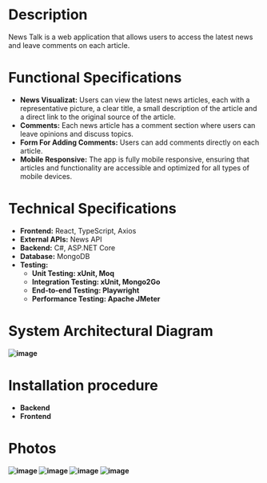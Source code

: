 # Description
News Talk is a web application that allows users to access the latest news and leave comments on each article.

# Functional Specifications
<ul>
  <li>
    <strong>News Visualizat:</strong> Users can view the latest news articles, each with a representative picture, a clear title, a small description of the article and a direct link to the original source of the article.
  </li>
  <li>
    <strong>Comments:</strong> Each news article has a comment section where users can leave opinions and discuss topics.
  </li>
  <li>
    <strong>Form For Adding Comments:</strong> Users can add comments directly on each article.
  </li>
  <li>
    <strong>Mobile Responsive:</strong> The app is fully mobile responsive, ensuring that articles and functionality are accessible and optimized for all types of mobile devices.
  </li>
</ul>

# Technical Specifications
<ul>
   <li>
     <strong>Frontend:</strong> React, TypeScript, Axios
   </li>
  <li>
     <strong>External APIs:</strong> News API
   </li>
   <li>
     <strong>Backend:</strong> C#, ASP.NET Core
   </li>
   <li>
     <strong>Database:</strong> MongoDB
   </li>
  <li>
     <strong>Testing:</strong> 
     <ul>
        <li>
          <strong>Unit Testing:<strong> xUnit, Moq
        </li>
        <li>
          <strong>Integration Testing:<strong> xUnit, Mongo2Go
        </li>
        <li>
          <strong>End-to-end Testing:<strong> Playwright
        </li>
        <li>
          <strong>Performance Testing:<strong> Apache JMeter
        </li>
     </ul>
  </li>
</ul>

# System Architectural Diagram
![image](https://github.com/user-attachments/assets/12bfa9c9-f5b8-4a33-b7e9-56f47b156b03)

# Installation procedure
<ul>
  <li>
     <strong>Backend</strong>
  </li>
  <li>
    <strong>Frontend</strong>
  </li>
</ul>

# Photos
![image](https://github.com/user-attachments/assets/3efd65cd-c2c7-4635-85ae-f7878f8c222b)
![image](https://github.com/user-attachments/assets/989e9f0a-fb04-4983-b006-e8a3d41077cc)
![image](https://github.com/user-attachments/assets/2c79ce35-8696-465b-92ab-908aa1d5ea79)
![image](https://github.com/user-attachments/assets/310606b2-2bc9-4c8d-bb56-e10dae4986f1)


